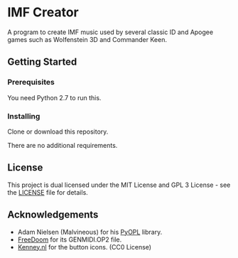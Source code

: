 # IMF Creator

A program to create IMF music used by several classic ID and Apogee games such as Wolfenstein 3D and Commander Keen.

## Getting Started

### Prerequisites

You need Python 2.7 to run this.

### Installing

Clone or download this repository.

There are no additional requirements.

## License

This project is dual licensed under the MIT License and GPL 3 License - see the [LICENSE](LICENSE) file for details.

## Acknowledgements
* Adam Nielsen (Malvineous) for his [PyOPL](https://github.com/Malvineous/pyopl) library.
* [FreeDoom](https://github.com/freedoom/freedoom) for its GENMIDI.OP2 file.
* [Kenney.nl](https://opengameart.org/content/game-icons) for the button icons. (CC0 License)
